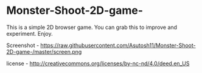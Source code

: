 
Monster-Shoot-2D-game-
======================

This is a simple 2D browser game. You can grab this to improve and experiment.
Enjoy.

Screenshot - https://raw.githubusercontent.com/Asutosh11/Monster-Shoot-2D-game-/master/screen.png

license - http://creativecommons.org/licenses/by-nc-nd/4.0/deed.en_US


